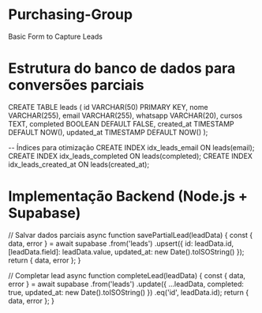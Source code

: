 # Purchasing-Group
Basic Form to Capture Leads

# Estrutura do banco de dados para conversões parciais
CREATE TABLE leads (
    id VARCHAR(50) PRIMARY KEY,
    nome VARCHAR(255),
    email VARCHAR(255),
    whatsapp VARCHAR(20),
    cursos TEXT,
    completed BOOLEAN DEFAULT FALSE,
    created_at TIMESTAMP DEFAULT NOW(),
    updated_at TIMESTAMP DEFAULT NOW()
);

-- Índices para otimização
CREATE INDEX idx_leads_email ON leads(email);
CREATE INDEX idx_leads_completed ON leads(completed);
CREATE INDEX idx_leads_created_at ON leads(created_at);

# Implementação Backend (Node.js + Supabase)
// Salvar dados parciais
async function savePartialLead(leadData) {
    const { data, error } = await supabase
        .from('leads')
        .upsert({
            id: leadData.id,
            [leadData.field]: leadData.value,
            updated_at: new Date().toISOString()
        });
    return { data, error };
}

// Completar lead
async function completeLead(leadData) {
    const { data, error } = await supabase
        .from('leads')
        .update({
            ...leadData,
            completed: true,
            updated_at: new Date().toISOString()
        })
        .eq('id', leadData.id);
    return { data, error };
}
